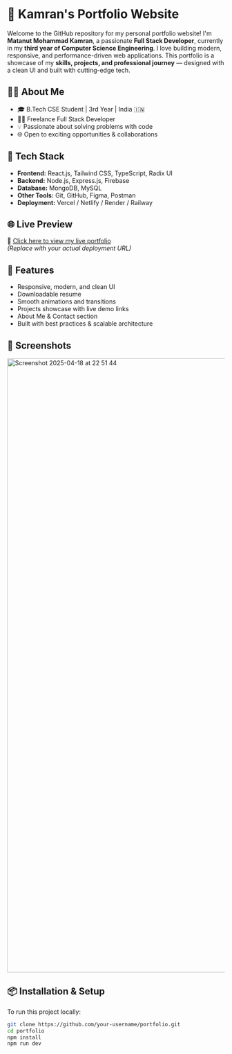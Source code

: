 # 💼 Kamran's Portfolio Website

Welcome to the GitHub repository for my personal portfolio website! I'm **Matanut Mohammad Kamran**, a passionate **Full Stack Developer**, currently in my **third year of Computer Science Engineering**. I love building modern, responsive, and performance-driven web applications. This portfolio is a showcase of my **skills, projects, and professional journey** — designed with a clean UI and built with cutting-edge tech.

## 🧑‍💻 About Me

- 🎓 B.Tech CSE Student | 3rd Year | India 🇮🇳  
- 🧑‍💻 Freelance Full Stack Developer  
- 💡 Passionate about solving problems with code  
- 🌐 Open to exciting opportunities & collaborations  

## 🚀 Tech Stack

- **Frontend:** React.js, Tailwind CSS, TypeScript, Radix UI  
- **Backend:** Node.js, Express.js, Firebase  
- **Database:** MongoDB, MySQL  
- **Other Tools:** Git, GitHub, Figma, Postman  
- **Deployment:** Vercel / Netlify / Render / Railway

## 🌐 Live Preview

🔗 [Click here to view my live portfolio](https://mdkamran.vercel.app/)  
_(Replace with your actual deployment URL)_

## 🧩 Features

- Responsive, modern, and clean UI  
- Downloadable resume  
- Smooth animations and transitions  
- Projects showcase with live demo links  
- About Me & Contact section  
- Built with best practices & scalable architecture  

## 📸 Screenshots
<img width="1418" alt="Screenshot 2025-04-18 at 22 51 44" src="https://github.com/user-attachments/assets/99aebce1-992c-443e-bc71-3fcd81470b0d" />

## 📦 Installation & Setup

To run this project locally:

```bash
git clone https://github.com/your-username/portfolio.git
cd portfolio
npm install
npm run dev
